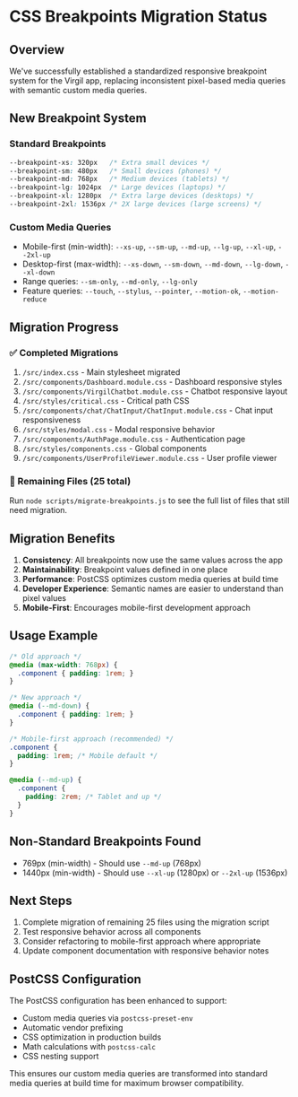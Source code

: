 # CSS Breakpoints Migration Status

## Overview
We've successfully established a standardized responsive breakpoint system for the Virgil app, replacing inconsistent pixel-based media queries with semantic custom media queries.

## New Breakpoint System

### Standard Breakpoints
```css
--breakpoint-xs: 320px   /* Extra small devices */
--breakpoint-sm: 480px   /* Small devices (phones) */
--breakpoint-md: 768px   /* Medium devices (tablets) */
--breakpoint-lg: 1024px  /* Large devices (laptops) */
--breakpoint-xl: 1280px  /* Extra large devices (desktops) */
--breakpoint-2xl: 1536px /* 2X large devices (large screens) */
```

### Custom Media Queries
- Mobile-first (min-width): `--xs-up`, `--sm-up`, `--md-up`, `--lg-up`, `--xl-up`, `--2xl-up`
- Desktop-first (max-width): `--xs-down`, `--sm-down`, `--md-down`, `--lg-down`, `--xl-down`
- Range queries: `--sm-only`, `--md-only`, `--lg-only`
- Feature queries: `--touch`, `--stylus`, `--pointer`, `--motion-ok`, `--motion-reduce`

## Migration Progress

### ✅ Completed Migrations
1. `/src/index.css` - Main stylesheet migrated
2. `/src/components/Dashboard.module.css` - Dashboard responsive styles
3. `/src/components/VirgilChatbot.module.css` - Chatbot responsive layout
4. `/src/styles/critical.css` - Critical path CSS
5. `/src/components/chat/ChatInput/ChatInput.module.css` - Chat input responsiveness
6. `/src/styles/modal.css` - Modal responsive behavior
7. `/src/components/AuthPage.module.css` - Authentication page
8. `/src/styles/components.css` - Global components
9. `/src/components/UserProfileViewer.module.css` - User profile viewer

### 🔄 Remaining Files (25 total)
Run `node scripts/migrate-breakpoints.js` to see the full list of files that still need migration.

## Migration Benefits

1. **Consistency**: All breakpoints now use the same values across the app
2. **Maintainability**: Breakpoint values defined in one place
3. **Performance**: PostCSS optimizes custom media queries at build time
4. **Developer Experience**: Semantic names are easier to understand than pixel values
5. **Mobile-First**: Encourages mobile-first development approach

## Usage Example

```css
/* Old approach */
@media (max-width: 768px) {
  .component { padding: 1rem; }
}

/* New approach */
@media (--md-down) {
  .component { padding: 1rem; }
}

/* Mobile-first approach (recommended) */
.component {
  padding: 1rem; /* Mobile default */
}

@media (--md-up) {
  .component {
    padding: 2rem; /* Tablet and up */
  }
}
```

## Non-Standard Breakpoints Found
- 769px (min-width) - Should use `--md-up` (768px)
- 1440px (min-width) - Should use `--xl-up` (1280px) or `--2xl-up` (1536px)

## Next Steps

1. Complete migration of remaining 25 files using the migration script
2. Test responsive behavior across all components
3. Consider refactoring to mobile-first approach where appropriate
4. Update component documentation with responsive behavior notes

## PostCSS Configuration

The PostCSS configuration has been enhanced to support:
- Custom media queries via `postcss-preset-env`
- Automatic vendor prefixing
- CSS optimization in production builds
- Math calculations with `postcss-calc`
- CSS nesting support

This ensures our custom media queries are transformed into standard media queries at build time for maximum browser compatibility.